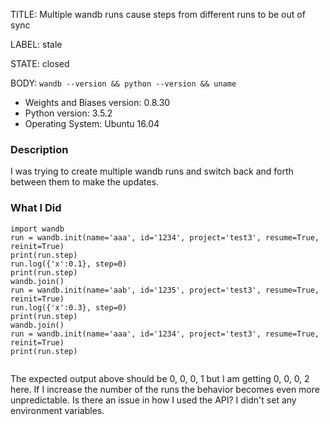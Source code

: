 TITLE:
Multiple wandb runs cause steps from different runs to be out of sync 

LABEL:
stale

STATE:
closed

BODY:
`wandb --version && python --version && uname`

* Weights and Biases version: 0.8.30
* Python version: 3.5.2
* Operating System: Ubuntu 16.04

### Description

I was trying to create multiple wandb runs and switch back and forth between them to make the updates.

### What I Did

```
import wandb
run = wandb.init(name='aaa', id='1234', project='test3', resume=True, reinit=True)
print(run.step) 
run.log({'x':0.1}, step=0)
print(run.step)
wandb.join()
run = wandb.init(name='aab', id='1235', project='test3', resume=True, reinit=True)
run.log({'x':0.3}, step=0)
print(run.step)
wandb.join()
run = wandb.init(name='aaa', id='1234', project='test3', resume=True, reinit=True)
print(run.step)


```
The expected output above should be 0, 0, 0, 1 but I am getting 0, 0, 0, 2 here. If I increase the number of the runs the behavior becomes even more unpredictable. Is there an issue in how I used the API? I didn't set any environment variables.

